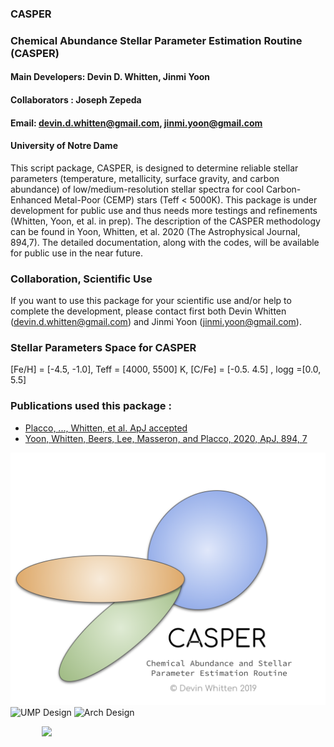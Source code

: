 ### CASPER
### Chemical Abundance Stellar Parameter Estimation Routine (CASPER)
#### Main Developers: Devin D. Whitten, Jinmi Yoon
#### Collaborators : Joseph Zepeda
#### Email: devin.d.whitten@gmail.com, jinmi.yoon@gmail.com
#### University of Notre Dame

This script package, CASPER, is designed to determine reliable stellar parameters (temperature, metallicity, surface gravity, and carbon abundance) of low/medium-resolution stellar spectra for cool Carbon-Enhanced Metal-Poor (CEMP) stars (Teff < 5000K). This package is under development for public use and thus needs more testings and refinements (Whitten, Yoon, et al. in prep). The description of the CASPER methodology can be found in Yoon, Whitten, et al. 2020 (The Astrophysical Journal, 894,7). The detailed documentation, along with the codes, will be available for public use in the near future.

### Collaboration, Scientific Use
If you want to use this package for your scientific use and/or help to complete the development, please contact first both Devin Whitten (devin.d.whitten@gmail.com) and Jinmi Yoon (jinmi.yoon@gmail.com).

### Stellar Parameters Space for CASPER
[Fe/H] = [-4.5, -1.0], Teff = [4000, 5500] K, [C/Fe] = [-0.5. 4.5] , logg =[0.0, 5.5]

### Publications used this package :
- [Placco, ..., Whitten, et al. ApJ accepted](https://ui.adsabs.harvard.edu/abs/2020arXiv200604538P/abstract)
- [Yoon, Whitten, Beers, Lee, Masseron, and Placco, 2020, ApJ, 894, 7](https://ui.adsabs.harvard.edu/abs/2020ApJ...894....7Y/abstract)

![Logo](https://github.com/DevinWhitten/CASPER/blob/master/images/CASPER_logo.png)
![UMP Design](https://github.com/DevinWhitten/CCSLab/blob/master/images/UMP_Methodology_v3.png)
![Arch Design](https://github.com/DevinWhitten/CCSLab/blob/master/images/arch_dir_schem.png)



<img src="https://github.com/DevinWhitten/CCSLab/blob/master/images/continuum_animation.gif" width="80%"
style="display:block;margin: 0 auto;">
